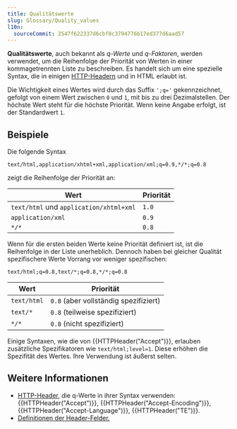 ```yaml
---
title: Qualitätswerte
slug: Glossary/Quality_values
l10n:
  sourceCommit: 2547f622337d6cbf8c3794776b17ed377d6aad57
---
```


**Qualitätswerte**, auch bekannt als _q-Werte_ und _q-Faktoren_, werden verwendet, um die Reihenfolge der Priorität von Werten in einer kommagetrennten Liste zu beschreiben. Es handelt sich um eine spezielle Syntax, die in einigen [HTTP-Headern](/de/docs/Web/HTTP/Reference/Headers) und in HTML erlaubt ist.

Die Wichtigkeit eines Wertes wird durch das Suffix `';q='` gekennzeichnet, gefolgt von einem Wert zwischen `0` und `1`, mit bis zu drei Dezimalstellen. Der höchste Wert steht für die höchste Priorität. Wenn keine Angabe erfolgt, ist der Standardwert `1`.

## Beispiele

Die folgende Syntax

```http
text/html,application/xhtml+xml,application/xml;q=0.9,*/*;q=0.8
```

zeigt die Reihenfolge der Priorität an:

| Wert                                    | Priorität |
| --------------------------------------- | --------- |
| `text/html` und `application/xhtml+xml` | `1.0`     |
| `application/xml`                       | `0.9`     |
| `*/*`                                   | `0.8`     |

Wenn für die ersten beiden Werte keine Priorität definiert ist, ist die Reihenfolge in der Liste unerheblich. Dennoch haben bei gleicher Qualität spezifischere Werte Vorrang vor weniger spezifischen:

```http
text/html;q=0.8,text/*;q=0.8,*/*;q=0.8
```

| Wert        | Priorität                             |
| ----------- | ------------------------------------- |
| `text/html` | `0.8` (aber vollständig spezifiziert) |
| `text/*`    | `0.8` (teilweise spezifiziert)        |
| `*/*`       | `0.8` (nicht spezifiziert)            |

Einige Syntaxen, wie die von {{HTTPHeader("Accept")}}, erlauben zusätzliche Spezifikatoren wie `text/html;level=1`. Diese erhöhen die Spezifität des Wertes. Ihre Verwendung ist äußerst selten.

## Weitere Informationen

- [HTTP-Header](/de/docs/Web/HTTP/Reference/Headers), die q-Werte in ihrer Syntax verwenden: {{HTTPHeader("Accept")}}, {{HTTPHeader("Accept-Encoding")}}, {{HTTPHeader("Accept-Language")}}, {{HTTPHeader("TE")}}.
- [Definitionen der Header-Felder.](https://www.w3.org/Protocols/rfc2616/rfc2616-sec14.html)
